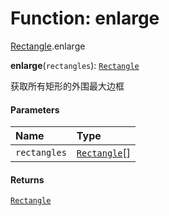 # Function: enlarge

[Rectangle](/en/auto-docs/utils/modules/Rectangle.md).enlarge

**enlarge**(`rectangles`): [`Rectangle`](/en/auto-docs/utils/classes/Rectangle-1.md)

获取所有矩形的外围最大边框

#### Parameters

| Name | Type |
| :------ | :------ |
| `rectangles` | [`Rectangle`](/en/auto-docs/utils/classes/Rectangle-1.md)\[] |

#### Returns

[`Rectangle`](/en/auto-docs/utils/classes/Rectangle-1.md)
